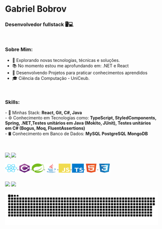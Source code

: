 # Gabriel Bobrov
### Desenvolvedor fullstack 🖥💻


<br>

### Sobre Mim:

<p align="left" margin-left="10px"> 

- 🌱 Explorando novas tecnologias, técnicas e soluções.
- 📚 No momento estou me aprofundando em: .NET e React
- 📘 Desenvolvendo Projetos para praticar conhecimentos aprendidos
- 🎓 Ciência da Computação  - UniCeub.



<br>

### Skills:

<p align="left" margin-left="10px">
- 🧩 Minhas Stack: <strong>React, Git, C#, Java</strong> <br>
- ⚙ Conhecimento em Tecnologias como: <strong>TypeScript, StyledComponents, Spring, .NET,Testes unitários em Java (Mokito, JUnit), Testes unitários em C# (Bogus, Moq, FluentAssertions)</strong> <br>
- 🛢 Conhecimento em Banco de Dados: <strong>MySQL</strong> <strong>PostgreSQL</strong> <strong>MongoDB</strong> <br>
</p>

<br/>
<br/>

 <div>
  <a href="https://github.com/GabrielBobrov">
  <img height="180em" src="https://github-readme-stats.vercel.app/api?username=GabrielBobrov&show_icons=true&theme=midnight-purple&include_all_commits=true&count_private=true"/>
  <img height="180em" src="https://github-readme-stats.vercel.app/api/top-langs/?username=GabrielBobrov&layout=compact&langs_count=16&theme=midnight-purple"/>
</div>
<div style="display: inline_block"><br>
 <img align="center" alt="Gabriel-React" height="30" width="40" src="https://raw.githubusercontent.com/devicons/devicon/master/icons/react/react-original.svg">
 <img align="center" alt="Gabriel-Csharp" height="30" width="40" src="https://raw.githubusercontent.com/devicons/devicon/master/icons/csharp/csharp-original.svg">
 <img align="center" alt="Gabriel-Spring" height="30" width="40" src="https://raw.githubusercontent.com/devicons/devicon/master/icons/spring/spring-original.svg">
 <img align="center" alt="Gabriel-Java" height="30" width="40" src="https://raw.githubusercontent.com/devicons/devicon/master/icons/java/java-original.svg">
 <img align="center" alt="Gabriel-Js" height="30" width="40" src="https://raw.githubusercontent.com/devicons/devicon/master/icons/javascript/javascript-plain.svg">
 <img align="center" alt="Gabriel-Ts" height="30" width="40" src="https://raw.githubusercontent.com/devicons/devicon/master/icons/typescript/typescript-plain.svg">
 <img align="center" alt="Gabriel-HTML" height="30" width="40" src="https://raw.githubusercontent.com/devicons/devicon/master/icons/html5/html5-original.svg">
 <img align="center" alt="Gabriel-CSS" height="30" width="40" src="https://raw.githubusercontent.com/devicons/devicon/master/icons/css3/css3-original.svg">
</div>
  
  ##
 
<div> 
  <a href = "mailto:gabrielbobrov@outlook.com.br"><img src="https://img.shields.io/badge/-Email-%23333?style=for-the-badge&logo=gmail&logoColor=white" target="_blank"></a>
  <a href="https://www.linkedin.com/in/gabrielbobrov/" target="_blank"><img src="https://img.shields.io/badge/-LinkedIn-%230077B5?style=for-the-badge&logo=linkedin&logoColor=white" target="_blank"></a> 
 
  ![Snake animation](https://github.com/GabrielBobrov/GabrielBobrov/blob/output/github-contribution-grid-snake.svg)
 
</div>
